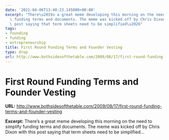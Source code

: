```yaml
---
date: '2021-04-06T13:40:23.145000+00:00'
excerpt: "There\u2019s a great meme developing this morning on the need to simplify\
  \ funding terms and documents. The meme was kicked off by Chris Dixon with this\
  \ post saying that term sheets need to be simplified\u2026"
tags:
- founding
- funding
- entrepreneurship
title: First Round Funding Terms and Founder Vesting
type: drop
url: http://www.bothsidesofthetable.com/2009/08/17/first-round-funding-terms-and-founder-vesting
---
```


# First Round Funding Terms and Founder Vesting

**URL:** http://www.bothsidesofthetable.com/2009/08/17/first-round-funding-terms-and-founder-vesting

**Excerpt:** There’s a great meme developing this morning on the need to simplify funding terms and documents. The meme was kicked off by Chris Dixon with this post saying that term sheets need to be simplified…
